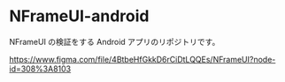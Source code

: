 # NFrameUI-android
NFrameUI の検証をする Android アプリのリポジトリです。

https://www.figma.com/file/4BtbeHfGkkD6rCiDtLQQEs/NFrameUI?node-id=308%3A8103 
